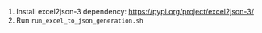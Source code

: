 1. Install excel2json-3 dependency: https://pypi.org/project/excel2json-3/
2. Run 
```run_excel_to_json_generation.sh```
